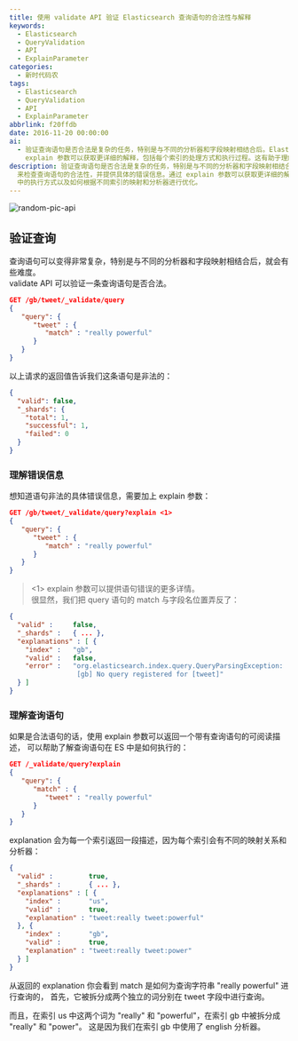 ```yaml
---
title: 使用 validate API 验证 Elasticsearch 查询语句的合法性与解释
keywords:
  - Elasticsearch
  - QueryValidation
  - API
  - ExplainParameter
categories:
  - 新时代码农
tags:
  - Elasticsearch
  - QueryValidation
  - API
  - ExplainParameter
abbrlink: f20ffdb
date: 2016-11-20 00:00:00
ai:
  - 验证查询语句是否合法是复杂的任务，特别是与不同的分析器和字段映射相结合后。Elasticsearch 提供了一个 validate API 来检查查询语句的合法性，并提供具体的错误信息。通过
    explain 参数可以获取更详细的解释，包括每个索引的处理方式和执行过程。这有助于理解查询语句在 Elasticsearch 中的执行方式以及如何根据不同索引的映射和分析器进行优化。
description: 验证查询语句是否合法是复杂的任务，特别是与不同的分析器和字段映射相结合后。Elasticsearch 提供了一个 validate API
  来检查查询语句的合法性，并提供具体的错误信息。通过 explain 参数可以获取更详细的解释，包括每个索引的处理方式和执行过程。这有助于理解查询语句在 Elasticsearch
  中的执行方式以及如何根据不同索引的映射和分析器进行优化。
---
```


<!-- markdownlint-disable-next-line MD033 -->
<meta name="referrer" content="no-referrer"/>

![random-pic-api](https://cover.dong4j.ink:1024)

## 验证查询

查询语句可以变得非常复杂，特别是与不同的分析器和字段映射相结合后，就会有些难度。  
validate API 可以验证一条查询语句是否合法。

```json
GET /gb/tweet/_validate/query
{
   "query": {
      "tweet" : {
         "match" : "really powerful"
      }
   }
}
```

以上请求的返回值告诉我们这条语句是非法的：

```json
{
  "valid": false,
  "_shards": {
    "total": 1,
    "successful": 1,
    "failed": 0
  }
}
```

### 理解错误信息

想知道语句非法的具体错误信息，需要加上 explain 参数：

```json
GET /gb/tweet/_validate/query?explain <1>
{
   "query": {
      "tweet" : {
         "match" : "really powerful"
      }
   }
}
```

> <1> explain 参数可以提供语句错误的更多详情。  
> 很显然，我们把 query 语句的 match 与字段名位置弄反了：

```json
{
  "valid" :     false,
  "_shards" :   { ... },
  "explanations" : [ {
    "index" :   "gb",
    "valid" :   false,
    "error" :   "org.elasticsearch.index.query.QueryParsingException:
                 [gb] No query registered for [tweet]"
  } ]
}
```

### 理解查询语句

如果是合法语句的话，使用 explain 参数可以返回一个带有查询语句的可阅读描述， 可以帮助了解查询语句在 ES 中是如何执行的：

```json
GET /_validate/query?explain
{
   "query": {
      "match" : {
         "tweet" : "really powerful"
      }
   }
}
```

explanation 会为每一个索引返回一段描述，因为每个索引会有不同的映射关系和分析器：

```json
{
  "valid" :         true,
  "_shards" :       { ... },
  "explanations" : [ {
    "index" :       "us",
    "valid" :       true,
    "explanation" : "tweet:really tweet:powerful"
  }, {
    "index" :       "gb",
    "valid" :       true,
    "explanation" : "tweet:really tweet:power"
  } ]
}
```

从返回的 explanation 你会看到 match 是如何为查询字符串 "really powerful" 进行查询的， 首先，它被拆分成两个独立的词分别在 tweet 字段中进行查询。

而且，在索引 us 中这两个词为 "really" 和 "powerful"，在索引 gb 中被拆分成 "really" 和 "power"。 这是因为我们在索引 gb 中使用了 english 分析器。
